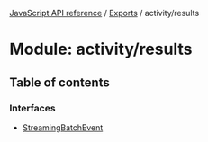 [JavaScript API reference](../README) / [Exports](../modules) / activity/results

# Module: activity/results

## Table of contents

### Interfaces

- [StreamingBatchEvent](../interfaces/activity_results.StreamingBatchEvent)
